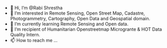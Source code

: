 - 👋 Hi, I’m @Rabi Shrestha
- 👀 I’m interested in Remote Sensing, Open Street Map, Cadastre, Photogrammetry, Cartography, Open Data and Geospatial domain.
- 🌱 I’m currently learning Remote Sensing and Open data.
- 💞️ I’m recipient of Humanitarian Openstreetmap Microgrante & HOT Data Quality Intern.
- 📫 How to reach me ...

<!---
frozenrabi/frozenrabi is a ✨ special ✨ repository because its `README.md` (this file) appears on your GitHub profile.
You can click the Preview link to take a look at your changes.
--->

